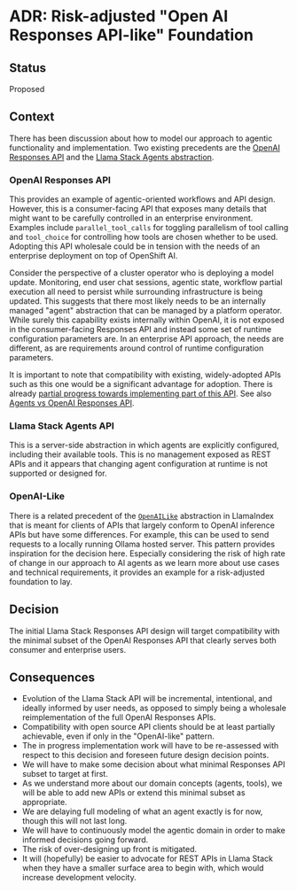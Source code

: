 # ADR: Risk-adjusted "Open AI Responses API-like" Foundation

## Status

Proposed

## Context

There has been discussion about how to model our approach to agentic functionality and implementation. Two existing precedents are the [OpenAI Responses API](https://platform.openai.com/docs/api-reference/responses) and the [Llama Stack Agents abstraction](https://llama-stack.readthedocs.io/en/latest/building_applications/agent.html#agent-configuration).

### OpenAI Responses API

This provides an example of agentic-oriented workflows and API design. However, this is a consumer-facing API that exposes many details that might want to be carefully controlled in an enterprise environment. Examples include `parallel_tool_calls` for toggling parallelism of tool calling and `tool_choice` for controlling how tools are chosen whether to be used. Adopting this API wholesale could be in tension with the needs of an enterprise deployment on top of OpenShift AI.

Consider the perspective of a cluster operator who is deploying a model update. Monitoring, end user chat sessions, agentic state, workflow partial execution all need to persist while surrounding infrastructure is being updated. This suggests that there most likely needs to be an internally managed "agent" abstraction that can be managed by a platform operator. While surely this capability exists internally within OpenAI, it is not exposed in the consumer-facing Responses API and instead some set of runtime configuration parameters are. In an enterprise API approach, the needs are different, as are requirements around control of runtime configuration parameters.

It is important to note that compatibility with existing, widely-adopted APIs such as this one would be a significant advantage for adoption. There is already [partial progress towards implementing part of this API](https://github.com/meta-llama/llama-stack/blob/870a37ff4bd5aad267952c70acf91113bd8c71b0/llama_stack/providers/inline/agents/meta_reference/openai_responses.py#L214). See also [Agents vs OpenAI Responses API](https://llama-stack.readthedocs.io/en/latest/building_applications/responses_vs_agents.html).

### Llama Stack Agents API

This is a server-side abstraction in which agents are explicitly configured, including their available tools. This is no management exposed as REST APIs and it appears that changing agent configuration at runtime is not supported or designed for.

### OpenAI-Like

There is a related precedent of the [`OpenAILike`](https://docs.llamaindex.ai/en/stable/api_reference/llms/openai_like/) abstraction in LlamaIndex that is meant for clients of APIs that largely conform to OpenAI inference APIs but have some differences. For example, this can be used to send requests to a locally running Ollama hosted server. This pattern provides inspiration for the decision here. Especially considering the risk of high rate of change in our approach to AI agents as we learn more about use cases and technical requirements, it provides an example for a risk-adjusted foundation to lay.

## Decision

The initial Llama Stack Responses API design will target compatibility with the minimal subset of the OpenAI Responses API that clearly serves both consumer and enterprise users.

## Consequences

* Evolution of the Llama Stack API will be incremental, intentional, and ideally informed by user needs, as opposed to simply being a wholesale reimplementation of the full OpenAI Responses APIs.
* Compatibility with open source API clients should be at least partially achievable, even if only in the "OpenAI-like" pattern.
* The in progress implementation work will have to be re-assessed with respect to this decision and foreseen future design decision points.
* We will have to make some decision about what minimal Responses API subset to target at first.
* As we understand more about our domain concepts (agents, tools), we will be able to add new APIs or extend this minimal subset as appropriate.
* We are delaying full modeling of what an agent exactly is for now, though this will not last long.
* We will have to continuously model the agentic domain in order to make informed decisions going forward.
* The risk of over-designing up front is mitigated.
* It will (hopefully) be easier to advocate for REST APIs in Llama Stack when they have a smaller surface area to begin with, which would increase development velocity.